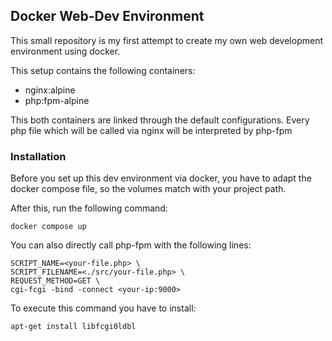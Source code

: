 Docker Web-Dev Environment
--------------------------
This small repository is my first attempt to create my own web development environment using docker.

This setup contains the following containers:

- nginx:alpine
- php:fpm-alpine

This both containers are linked through the default configurations. Every php file which will be called via nginx will be interpreted by php-fpm

### Installation

Before you set up this dev environment via docker, you have to adapt the docker compose file, so the volumes match with your project path.

After this, run the following command:

```
docker compose up
```

You can also directly call php-fpm with the following lines:

```
SCRIPT_NAME=<your-file.php> \
SCRIPT_FILENAME=<./src/your-file.php> \
REQUEST_METHOD=GET \
cgi-fcgi -bind -connect <your-ip:9000>
```
To execute this command you have to install:

```
apt-get install libfcgi0ldbl
```

